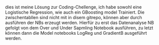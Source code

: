 dies ist meine Lösung zur Coding-Chellenge, ich habe sowohl eine Logistische Regression, wie auch ein GBoosting model Trainiert. 
Die zwischentabllen sind nicht mit in disem gitrepo, können aber durch ausführen der NBs erzeugt werden.
Hierfür zu erst das Datenanalyse NB gefolgt von dem Over und Under Sapmling Notebook ausführen, zu letzt können dann die Model notebooks LogReg und GradientB ausgeführt werden.
